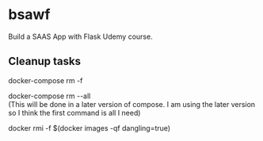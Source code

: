 # bsawf

Build a SAAS App with Flask Udemy course.

## Cleanup tasks

docker-compose rm -f

docker-compose rm --all  
 (This will be done in a later version of compose. I am using the later version so I think the first command is all I need)

docker rmi -f $(docker images -qf dangling=true)
